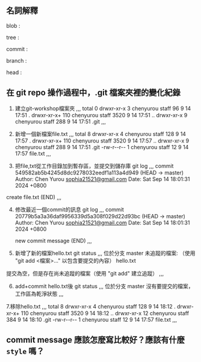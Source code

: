 名詞解釋
---
blob
: 

tree
: 

commit
: 

branch
: 

head 
: 

在 git repo 操作過程中，.git 檔案夾裡的變化紀錄
---
1. 建立git-workshop檔案夾
,,,
total 0
drwxr-xr-x    3 chenyurou  staff    96  9 14 17:51 .
drwxr-xr-x+ 110 chenyurou  staff  3520  9 14 17:51 ..
drwxr-xr-x    9 chenyurou  staff   288  9 14 17:51 .git
,,,

2. 新增一個新檔案file.txt
,,,
total 8
drwxr-xr-x    4 chenyurou  staff   128  9 14 17:57 .
drwxr-xr-x+ 110 chenyurou  staff  3520  9 14 17:57 ..
drwxr-xr-x    9 chenyurou  staff   288  9 14 17:51 .git
-rw-r--r--    1 chenyurou  staff    12  9 14 17:57 file.txt
,,,

3. 把file,txt從工作目錄加到暫存區，並提交到儲存庫
git log
,,,
commit 549582ab5b4245d8dc9278032eedf1a113a4d949 (HEAD -> master)
Author: Chen Yurou <sophia21521@gmail.com>
Date:   Sat Sep 14 18:01:31 2024 +0800

  create file.txt
(END)
,,,

4. 修改最近一個commit的訊息
git log
,,,
commit 20779b5a3a36daf9956339d5a308f029d22d93bc (HEAD -> master)
Author: Chen Yurou <sophia21521@gmail.com>
Date:   Sat Sep 14 18:01:31 2024 +0800

    new commit message
(END)
,,,

5. 新增了新的檔案hello.txt
git status
,,,
位於分支 master
未追蹤的檔案:
  （使用 "git add <檔案>..." 以包含要提交的內容）
	hello.txt

提交為空，但是存在尚未追蹤的檔案（使用 "git add" 建立追蹤）
,,,

6. add+commit hello.txt後
git status
,,,
位於分支 master
沒有要提交的檔案，工作區為乾淨狀態
,,,

7.移除hello.txt
,,,
total 8
drwxr-xr-x    4 chenyurou  staff   128  9 14 18:12 .
drwxr-xr-x+ 110 chenyurou  staff  3520  9 14 18:12 ..
drwxr-xr-x   12 chenyurou  staff   384  9 14 18:10 .git
-rw-r--r--    1 chenyurou  staff    12  9 14 17:57 file.txt
,,,

commit message 應該怎麼寫比較好？應該有什麼 `style` 嗎？
---
